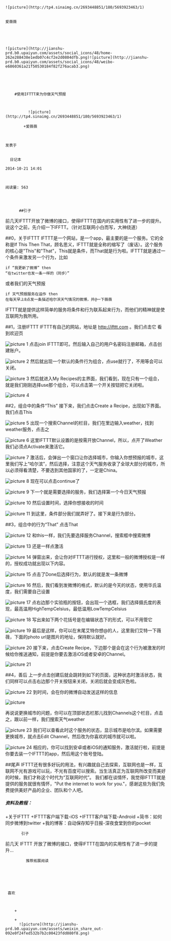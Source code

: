 
    
  
    ![picture](http://tp4.sinaimg.cn/2693448851/180/5693923463/1)
    

    爱薇薇
  
      

  
  
    ![picture](http://jianshu-prd.b0.upaiyun.com/assets/social_icons/48/home-262e288438e1edb07c4cf2e2d0804dfb.png)![picture](http://jianshu-prd.b0.upaiyun.com/assets/social_icons/48/weibo-e6860361a21f50530184f82f276acab3.png)
  


    
      
        #使用IFTTT来为你做天气预报
        
          
            
              ![picture](http://tp4.sinaimg.cn/2693448851/180/5693923463/1)
            
            +爱薇薇
        
        
    
    发表于 

    
      日记本

    2014-10-21 14:01

    

    阅读量: 563
  


        
          ##引子
  前几天IFTTT开放了微博的接口，使得IFTTT在国内的实用性有了进一步的提升。说这个之前，先介绍一下IFFTT。（针对互联网小白而写，大神绕道）

##0，关于IFTTT
  IFTTT是一个网站，是一个app，最主要的是一个服务。它的全称是If This Then That，顾名思义，IFTTT就是全称的缩写了（废话）。这个服务的核心是"This"和"That"，This就是条件，而That就是行为啦。IFTTT就是通过一个条件来激发另一个行为，比如

  <code>if
 “我更新了微博”
then
“在twitter也发一条一样的（同步）”</code></pre>
<p>或者我们的天气预报

  <code>if
天气预报服务在运作
then
在每天早上8点发一条描述哈尔滨天气情况的微博，并@一下薇薇</code></pre>
<p>IFTTT就是提供这样简单的服务将条件和行为联系起来行为，而他们的精神就是使互联网为我所用。

##1，注册IFTTT
  IFTTT有自己的网站，地址是 http://ifttt.com 。我们点击它
看到欢迎页

![picture](http://img02.taobaocdn.com/imgextra/i2/665732193/TB26dXvaVXXXXcTXXXXXXXXXXXX_!!665732193.png)
1
  点击join IFTTT即可。然后输入自己的用户名密码注册邮箱，点击创建账户。

![picture](http://img02.taobaocdn.com/imgextra/i2/665732193/TB2KBRraVXXXXbBXpXXXXXXXXXX_!!665732193.png)
2
  然后就出现一个默认的条件行为组合，点use就行了，不用等会可以关闭。

![picture](http://img02.taobaocdn.com/imgextra/i2/665732193/TB2m3lAaVXXXXauXXXXXXXXXXXX_!!665732193.png)
3
  然后就进入My Recipes的主界面，我们看到，现在只有一个组合，就是我们刚刚选择use那个组合，可以点击第一个开关按钮把它关闭啦。

![picture](http://img02.taobaocdn.com/imgextra/i2/665732193/TB2f18waVXXXXb2XXXXXXXXXXXX_!!665732193.png)
4

##2，组合中的条件“This”
  接下来，我们点击Create a Recipe，出现如下界面。我们点击This

![picture](http://img04.taobaocdn.com/imgextra/i4/665732193/TB2NtltaVXXXXaLXpXXXXXXXXXX_!!665732193.png)
5
  出现一个搜索Channel的栏目，我们在里边输入weather，找到weather服务，点击之

![picture](http://img03.taobaocdn.com/imgextra/i3/665732193/TB26v4xaVXXXXbsXXXXXXXXXXXX_!!665732193.png)
6
  这里IFTTT默认设置的是按需开放Channel，所以，点开了Weather我们必须点Activate来激活它。

![picture](http://img04.taobaocdn.com/imgextra/i4/665732193/TB2EIRsaVXXXXbaXpXXXXXXXXXX_!!665732193.png)
7
  激活后，会弹出一个窗口让你选择城市，你输入你想预报的城市，这里我们写上“哈尔滨”，然后选择，注意这个天气服务收录了全球大部分的城市，所以必须得看清楚，不要选到其他国家的了，一定是China。

![picture](http://img01.taobaocdn.com/imgextra/i1/665732193/TB2ViVxaVXXXXbQXXXXXXXXXXXX_!!665732193.png)
8
  现在可以点击continue了

![picture](http://img04.taobaocdn.com/imgextra/i4/665732193/TB2ZuNBaVXXXXXMXXXXXXXXXXXX_!!665732193.png)
9
  下一个就是需要选择的服务，我们选择第一个今日天气预报

![picture](http://img04.taobaocdn.com/imgextra/i4/665732193/TB2wgtAaVXXXXaaXXXXXXXXXXXX_!!665732193.png)
10
  然后设置时间，选择你想接收的时间

![picture](http://img04.taobaocdn.com/imgextra/i4/665732193/TB2NSxraVXXXXa_XpXXXXXXXXXX_!!665732193.png)
11
  到这里，条件部分我们就弄好了。接下来是行为部分。

##3，组合中的行为“That”
  点击That

![picture](http://img03.taobaocdn.com/imgextra/i3/665732193/TB2KitAaVXXXXahXXXXXXXXXXXX_!!665732193.png)
12
  和this一样，我们先要选择服务Channel，搜索框中搜索微博

![picture](http://img04.taobaocdn.com/imgextra/i4/665732193/TB2XKNvaVXXXXc1XXXXXXXXXXXX_!!665732193.png)
13
  还是一样点激活

![picture](http://img01.taobaocdn.com/imgextra/i1/665732193/TB2RvpxaVXXXXbwXXXXXXXXXXXX_!!665732193.png)
14
  弹窗出来，会让你对IFTTT进行授权，这里和一般的微博授权是一样的，授权成功就出现以下内容。

![picture](http://img03.taobaocdn.com/imgextra/i3/665732193/TB2I4twaVXXXXbPXXXXXXXXXXXX_!!665732193.png)
15
  点击了Done后选择行为，默认的就是发一条微博

![picture](http://img01.taobaocdn.com/imgextra/i1/665732193/TB2AItsaVXXXXaTXpXXXXXXXXXX_!!665732193.png)
16
  然后，我们看到发微博的格式，默认的是今天的状态，使用华氏温度，我们需要自己设置

![picture](http://img03.taobaocdn.com/imgextra/i3/665732193/TB2o3FsaVXXXXaWXpXXXXXXXXXX_!!665732193.png)
17
  点右边那个实验瓶的按钮，会出现一个选框，我们选择摄氏度的表现，最高温用HighTempCelsius，最低温用LowTempCelsius

![picture](http://img01.taobaocdn.com/imgextra/i1/665732193/TB2a5dBaVXXXXXDXXXXXXXXXXXX_!!665732193.jpg)
18
  写出来如下两个花括号是在编辑状态下的形式，可以不用管它

![picture](http://img03.taobaocdn.com/imgextra/i3/665732193/TB2HtpwaVXXXXcgXXXXXXXXXXXX_!!665732193.jpg)
19
  最后是这样，你可以在末尾艾特你想@的人，这里我们艾特一下薇薇，下面的photo url是图片的地址，保持默认就好。

![picture](http://img04.taobaocdn.com/imgextra/i4/665732193/TB2EK8waVXXXXb9XXXXXXXXXXXX_!!665732193.png)
20
  接下来，点击Create Recipe，下边那个是会在这个行为被激发的时候给你推送通知，前提是你要去激活iOS或者安卓的Channel。

![picture](http://img04.taobaocdn.com/imgextra/i4/665732193/TB2f4RxaVXXXXblXXXXXXXXXXXX_!!665732193.png)
21

##4，善后
  上一步点击创建后就会跳转到如下的页面，这种状态时激活状态，我们同样可以点击右边那个开关按钮来关闭，关闭后就会变成灰色啦。

![picture](http://img04.taobaocdn.com/imgextra/i4/665732193/TB2400taVXXXXXVXpXXXXXXXXXX_!!665732193.png)
22
  到时间，会在你的微博自动发送这样的信息

![picture](http://img02.taobaocdn.com/imgextra/i2/665732193/TB2iThwaVXXXXb_XXXXXXXXXXXX_!!665732193.png)

  再说说更换城市的问题，你可以在顶部状态栏那儿找到Channels这个栏目，点击之，跟以前一样，我们搜索天气weather

![picture](http://img04.taobaocdn.com/imgextra/i4/665732193/TB28tXvaVXXXXcwXXXXXXXXXXXX_!!665732193.png)
23
  我们可以查看此时这个服务的状态，显示城市是哈尔滨。如果需要更换城市，就点击Edit Channel，然后改为你喜欢的城市就可以啦。

![picture](http://img02.taobaocdn.com/imgextra/i2/665732193/TB2KndzaVXXXXaIXXXXXXXXXXXX_!!665732193.png)
24
  相应的，你可以找到安卓或者iOS的通知服务，激活就行啦，前提是你要去装一个IFTTT的app，然后用这个账号登陆。

##尾声
  IFTTT还有很多好玩的用法，有兴趣就自己去探索，互联网也是一样，互联网不光有游戏可以玩，不光有百度可以搜索。当生活真正为互联网所改变而美好的时候，我们才称这个时代为“互联网时代”。
我们都在谈情怀，我觉得IFTTT就是提供的服务就很有情怀，"Put the internet to work for you."，感谢这些为我们免费提供美好产品的企业、团队和个人吧。


<h5>资料及教程：</h5>

+关于IFTTT
+IFTTT客户端下载-iOS
+IFTTT客户端下载-Android
+简书：如何同步微博到twitter
+我的博客：自动保存知乎日报-深夜食堂到你的pocket


        
           引子 
 前几天 IFTTT 开放了微博的接口，使得IFTTT在国内的实用性有了进一步的提升...
      
    
    
      
      
      
          
             推荐拓展阅读
        
      
    
    
      
          
     喜欢

      
      
        +
                  
        +
          ![picture](http://jianshu-prd.b0.upaiyun.com/assets/weixin_share_out-092e0f24fed532b7b2c00423fdd080f8.png)
        
      
    
  


